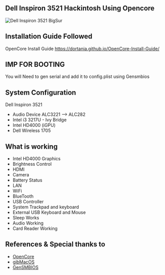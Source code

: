 ## Dell Inspiron 3521 Hackintosh Using Opencore
![Dell Inspiron 3521 BigSur](https://i.imgur.com/wIUltb0.png)

## Installation Guide Followed
 OpenCore Install Guide https://dortania.github.io/OpenCore-Install-Guide/
 
## IMP FOR BOOTING
 You will Need to gen serial and add it to config.plist using Gensmbios

## System Configuration
Dell Inspiron 3521
- Audio Device ALC3221 --> ALC282
- Intel i3 3217U - Ivy Bridge
- Intel HD4000 (iGPU)
- Dell Wireless 1705
## What is working
- Intel HD4000 Graphics
- Brightness Control
- HDMI
- Camera
- Battery Status
- LAN
- WiFi
- BlueTooth
- USB Controller
- System Trackpad and keyboard
- External USB Keyboard and Mouse
- Sleep Works
- Audio Working 
- Card Reader Working 

## References & Special thanks to
- [OpenCore](https://dortania.github.io/OpenCore-Install-Guide/)
- [gibMacOS ](https://github.com/corpnewt/gibMacOS)
- [GenSMBIOS](https://github.com/corpnewt/GenSMBIOS)
